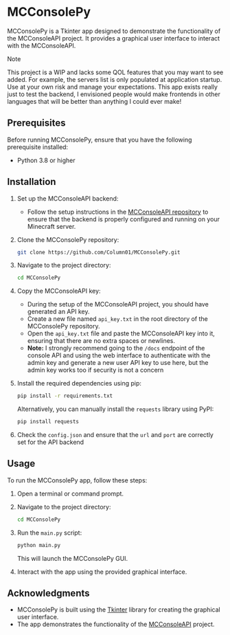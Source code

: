# MCConsolePy

MCConsolePy is a Tkinter app designed to demonstrate the functionality of the MCConsoleAPI project. It provides a graphical user interface to interact with the MCConsoleAPI.

> [!NOTE]
> This project is a WIP and lacks some QOL features that you may want to see added. For example, the servers list is only populated at application startup. Use at your own risk and manage your expectations.
> This app exists really just to test the backend, I envisioned people would make frontends in other languages that will be better than anything I could ever make!

## Prerequisites

Before running MCConsolePy, ensure that you have the following prerequisite installed:

- Python 3.8 or higher

## Installation

1. Set up the MCConsoleAPI backend:
   - Follow the setup instructions in the [MCConsoleAPI repository](https://github.com/Column01/MCConsoleAPI) to ensure that the backend is properly configured and running on your Minecraft server.

2. Clone the MCConsolePy repository:

   ```bash
   git clone https://github.com/Column01/MCConsolePy.git
   ```

3. Navigate to the project directory:

   ```bash
   cd MCConsolePy
   ```

4. Copy the MCConsoleAPI key:
   - During the setup of the MCConsoleAPI project, you should have generated an API key.
   - Create a new file named `api_key.txt` in the root directory of the MCConsolePy repository.
   - Open the `api_key.txt` file and paste the MCConsoleAPI key into it, ensuring that there are no extra spaces or newlines.
   - **Note:** I strongly recommend going to the `/docs` endpoint of the console API and using the web interface to authenticate with the admin key and generate a new user API key to use here, but the admin key works too if security is not a concern

5. Install the required dependencies using pip:

   ```bash
   pip install -r requirements.txt
   ```

   Alternatively, you can manually install the `requests` library using PyPI:

   ```bash
   pip install requests
   ```

6. Check the `config.json` and ensure that the `url` and `port` are correctly set for the API backend

## Usage

To run the MCConsolePy app, follow these steps:

1. Open a terminal or command prompt.

2. Navigate to the project directory:

   ```bash
   cd MCConsolePy
   ```

3. Run the `main.py` script:

   ```bash
   python main.py
   ```

   This will launch the MCConsolePy GUI.

4. Interact with the app using the provided graphical interface.

## Acknowledgments

- MCConsolePy is built using the [Tkinter](https://docs.python.org/3/library/tkinter.html) library for creating the graphical user interface.
- The app demonstrates the functionality of the [MCConsoleAPI](https://github.com/Column01/MCConsoleAPI) project.
